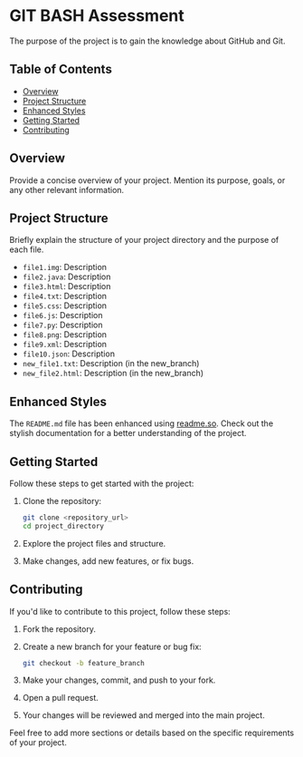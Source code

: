 
# GIT BASH Assessment

The purpose of the project is to gain the knowledge about GitHub and Git.

## Table of Contents

- [Overview](#overview)
- [Project Structure](#project-structure)
- [Enhanced Styles](#enhanced-styles)
- [Getting Started](#getting-started)
- [Contributing](#contributing)

## Overview

Provide a concise overview of your project. Mention its purpose, goals, or any other relevant information.

## Project Structure

Briefly explain the structure of your project directory and the purpose of each file.

- `file1.img`: Description
- `file2.java`: Description
- `file3.html`: Description
- `file4.txt`: Description
- `file5.css`: Description
- `file6.js`: Description
- `file7.py`: Description
- `file8.png`: Description
- `file9.xml`: Description
- `file10.json`: Description
- `new_file1.txt`: Description (in the new_branch)
- `new_file2.html`: Description (in the new_branch)

## Enhanced Styles

The `README.md` file has been enhanced using [readme.so](https://readme.so/). Check out the stylish documentation for a better understanding of the project.

## Getting Started

Follow these steps to get started with the project:

1. Clone the repository:

    ```bash
    git clone <repository_url>
    cd project_directory
    ```

2. Explore the project files and structure.

3. Make changes, add new features, or fix bugs.

## Contributing

If you'd like to contribute to this project, follow these steps:

1. Fork the repository.

2. Create a new branch for your feature or bug fix:

    ```bash
    git checkout -b feature_branch
    ```

3. Make your changes, commit, and push to your fork.

4. Open a pull request.

5. Your changes will be reviewed and merged into the main project.

Feel free to add more sections or details based on the specific requirements of your project.

